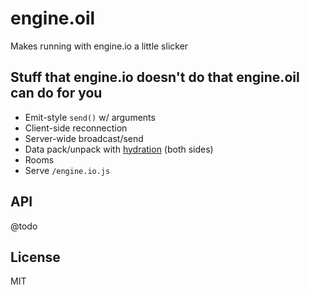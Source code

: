 engine.oil
==========

Makes running with engine.io a little slicker

Stuff that engine.io doesn't do that engine.oil can do for you
--------------------------------------------------------------

- Emit-style `send()` w/ arguments
- Client-side reconnection
- Server-wide broadcast/send
- Data pack/unpack with [hydration](https://github.com/carlos8f/hydration) (both sides)
- Rooms
- Serve `/engine.io.js`

API
---

@todo

License
-------

MIT
